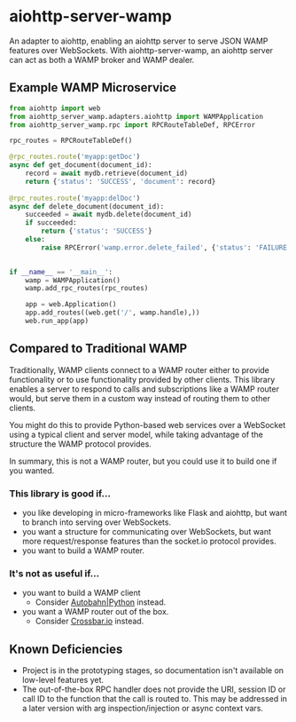 # aiohttp-server-wamp
An adapter to aiohttp, enabling an aiohttp server to serve JSON WAMP features
over WebSockets. With aiohttp-server-wamp, an aiohttp server can act as both a
WAMP broker and WAMP dealer.

## Example WAMP Microservice
```python
from aiohttp import web
from aiohttp_server_wamp.adapters.aiohttp import WAMPApplication
from aiohttp_server_wamp.rpc import RPCRouteTableDef, RPCError

rpc_routes = RPCRouteTableDef()

@rpc_routes.route('myapp:getDoc')
async def get_document(document_id):
    record = await mydb.retrieve(document_id)
    return {'status': 'SUCCESS', 'document': record}
    
@rpc_routes.route('myapp:delDoc')
async def delete_document(document_id):
    succeeded = await mydb.delete(document_id)
    if succeeded:
        return {'status': 'SUCCESS'}
    else:
        raise RPCError('wamp.error.delete_failed', {'status': 'FAILURE'})
    

if __name__ == '__main__':
    wamp = WAMPApplication()
    wamp.add_rpc_routes(rpc_routes)

    app = web.Application()
    app.add_routes((web.get('/', wamp.handle),))
    web.run_app(app)
```

## Compared to Traditional WAMP
Traditionally, WAMP clients connect to a WAMP router either to provide
functionality or to use functionality provided by other clients. This library
enables a server to respond to calls and subscriptions like a WAMP router
would, but serve them in a custom way instead of routing them to other clients.

You might do this to provide Python-based web services over a WebSocket using a
typical client and server model, while taking advantage of the structure the
WAMP protocol provides.

In summary, this is not a WAMP router, but you could use it to build one if you
wanted.

### This library is good if… 
* you like developing in micro-frameworks like Flask and
aiohttp, but want to branch into serving over WebSockets.
* you want a structure for communicating over WebSockets, but want more
request/response features than the socket.io protocol provides.
* you want to build a WAMP router.
### It's not as useful if…
* you want to build a WAMP client
  * Consider [Autobahn|Python](https://autobahn.readthedocs.io/) instead.
* you want a WAMP router out of the box.
  * Consider [Crossbar.io](https://crossbar.io/) instead.

## Known Deficiencies
* Project is in the prototyping stages, so documentation isn't available on
low-level features yet.
* The out-of-the-box RPC handler does not provide the URI, session ID or call ID
to the function that the call is routed to. This may be addressed in a later
version with arg inspection/injection or async context vars.